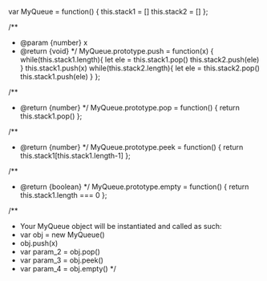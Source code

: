 
var MyQueue = function() {
    this.stack1 = []
    this.stack2 = []
};

/** 
 * @param {number} x
 * @return {void}
 */
MyQueue.prototype.push = function(x) {
    while(this.stack1.length){
        let ele = this.stack1.pop()
        this.stack2.push(ele)
    }
    this.stack1.push(x)
     while(this.stack2.length){
        let ele = this.stack2.pop()
        this.stack1.push(ele)
    }
};

/**
 * @return {number}
 */
MyQueue.prototype.pop = function() {
    return this.stack1.pop()
};

/**
 * @return {number}
 */
MyQueue.prototype.peek = function() {
    return this.stack1[this.stack1.length-1]
};

/**
 * @return {boolean}
 */
MyQueue.prototype.empty = function() {
    return this.stack1.length === 0
};

/** 
 * Your MyQueue object will be instantiated and called as such:
 * var obj = new MyQueue()
 * obj.push(x)
 * var param_2 = obj.pop()
 * var param_3 = obj.peek()
 * var param_4 = obj.empty()
 */